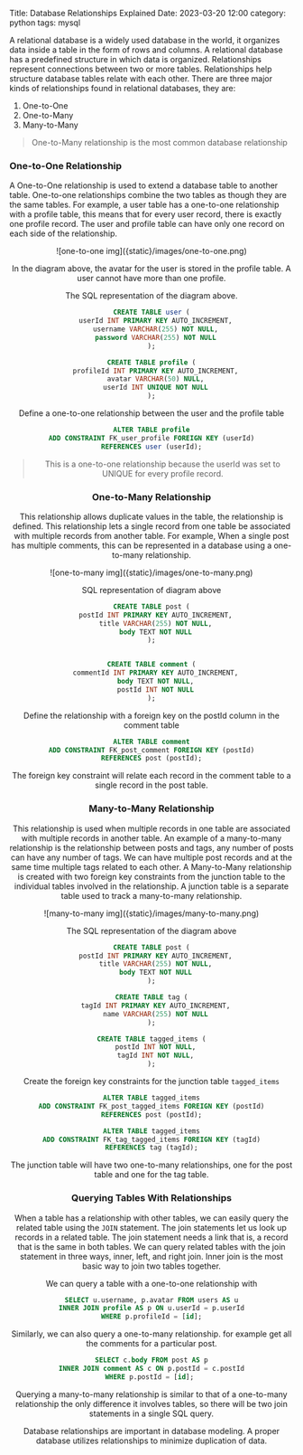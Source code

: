 Title: Database Relationships Explained
Date: 2023-03-20 12:00
category: python
tags: mysql

A relational database is a widely used database in the world, it organizes data inside a table in the form of rows and columns. A relational database has a predefined structure in which data is organized. Relationships represent connections between two or more tables. Relationships help structure database tables relate with each other. There are three major kinds of relationships found in relational databases, they are:

1. One-to-One
2. One-to-Many
3. Many-to-Many

> One-to-Many relationship is the most common database relationship

### One-to-One Relationship
A One-to-One relationship is used to extend a database table to another table. One-to-one relationships combine the two tables as though they are the same tables. For example, a user table has a one-to-one relationship with a profile table, this means that for every user record, there is exactly one profile record. The user and profile table can have only one record on each side of the relationship.

<center>
![one-to-one img]({static}/images/one-to-one.png)
<center>

In the diagram above, the avatar for the user is stored in the profile table. A user cannot have more than one profile.

The SQL representation of the diagram above.

```sql
CREATE TABLE user (
  userId INT PRIMARY KEY AUTO_INCREMENT,
  username VARCHAR(255) NOT NULL,
  password VARCHAR(255) NOT NULL
);

CREATE TABLE profile (
  profileId INT PRIMARY KEY AUTO_INCREMENT,
  avatar VARCHAR(50) NULL,
  userId INT UNIQUE NOT NULL
);
```

Define a one-to-one relationship between the user and the profile table

```sql
ALTER TABLE profile
ADD CONSTRAINT FK_user_profile FOREIGN KEY (userId)
REFERENCES user (userId);
```

> This is a one-to-one relationship because the userId was set to UNIQUE for every profile record.

### One-to-Many Relationship
This relationship allows duplicate values in the table, the relationship is defined. This relationship lets a single record from one table be associated with multiple records from another table. For example, When a single post has multiple comments, this can be represented in a database using a one-to-many relationship.

<center>
![one-to-many img]({static}/images/one-to-many.png)
<center>

SQL representation of diagram above

```sql
CREATE TABLE post (
  postId INT PRIMARY KEY AUTO_INCREMENT,
  title VARCHAR(255) NOT NULL,
  body TEXT NOT NULL
);


CREATE TABLE comment (
  commentId INT PRIMARY KEY AUTO_INCREMENT,
  body TEXT NOT NULL,
  postId INT NOT NULL
);
```

Define the relationship with a foreign key on the postId column in the comment table

```sql
ALTER TABLE comment
ADD CONSTRAINT FK_post_comment FOREIGN KEY (postId)
REFERENCES post (postId);
```
The foreign key constraint will relate each record in the comment table to a single record in the post table.

### Many-to-Many Relationship
This relationship is used when multiple records in one table are associated with multiple records in another table. An example of a many-to-many relationship is the relationship between posts and tags, any number of posts can have any number of tags. We can have multiple post records and at the same time multiple tags related to each other. A Many-to-Many relationship is created with two foreign key constraints from the junction table to the individual tables involved in the relationship. A junction table is a separate table used to track a many-to-many relationship.

<center>
![many-to-many img]({static}/images/many-to-many.png)
<center>

The SQL representation of the diagram above

```sql
CREATE TABLE post (
  postId INT PRIMARY KEY AUTO_INCREMENT,
  title VARCHAR(255) NOT NULL,
  body TEXT NOT NULL
);

CREATE TABLE tag (
  tagId INT PRIMARY KEY AUTO_INCREMENT,
  name VARCHAR(255) NOT NULL
);

CREATE TABLE tagged_items (
  postId INT NOT NULL,
  tagId INT NOT NULL,
);
```

Create the foreign key constraints for the junction table `tagged_items`

```sql
ALTER TABLE tagged_items
ADD CONSTRAINT FK_post_tagged_items FOREIGN KEY (postId)
REFERENCES post (postId);

ALTER TABLE tagged_items
ADD CONSTRAINT FK_tag_tagged_items FOREIGN KEY (tagId)
REFERENCES tag (tagId);
```
The junction table will have two one-to-many relationships, one for the post table and one for the tag table.

### Querying Tables With Relationships
When a table has a relationship with other tables, we can easily query the related table using the `JOIN` statement. The join statements let us look up records in a related table. The join statement needs a link that is, a record that is the same in both tables. We can query related tables with the join statement in three ways, inner, left, and right join. Inner join is the most basic way to join two tables together.

We can query a table with a one-to-one relationship with

```sql
SELECT u.username, p.avatar FROM users AS u
INNER JOIN profile AS p ON u.userId = p.userId
WHERE p.profileId = [id];
```
Similarly, we can also query a one-to-many relationship. for example get all the comments for a particular post.

```sql
SELECT c.body FROM post AS p
INNER JOIN comment AS c ON p.postId = c.postId
WHERE p.postId = [id]; 
```

Querying a many-to-many relationship is similar to that of a one-to-many relationship the only difference it involves tables, so there will be two join statements in a single SQL query.

Database relationships are important in database modeling. A proper database utilizes relationships to minimize duplication of data.